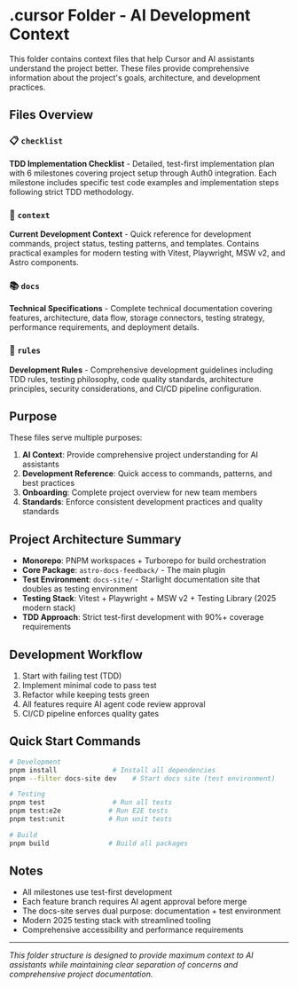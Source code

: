 # .cursor Folder - AI Development Context

This folder contains context files that help Cursor and AI assistants understand the project better. These files provide comprehensive information about the project's goals, architecture, and development practices.

## Files Overview

### 📋 `checklist` 
**TDD Implementation Checklist** - Detailed, test-first implementation plan with 6 milestones covering project setup through Auth0 integration. Each milestone includes specific test code examples and implementation steps following strict TDD methodology.

### 🔧 `context`
**Current Development Context** - Quick reference for development commands, project status, testing patterns, and templates. Contains practical examples for modern testing with Vitest, Playwright, MSW v2, and Astro components.

### 📚 `docs`
**Technical Specifications** - Complete technical documentation covering features, architecture, data flow, storage connectors, testing strategy, performance requirements, and deployment details.

### 📖 `rules`
**Development Rules** - Comprehensive development guidelines including TDD rules, testing philosophy, code quality standards, architecture principles, security considerations, and CI/CD pipeline configuration.

## Purpose

These files serve multiple purposes:

1. **AI Context**: Provide comprehensive project understanding for AI assistants
2. **Development Reference**: Quick access to commands, patterns, and best practices
3. **Onboarding**: Complete project overview for new team members
4. **Standards**: Enforce consistent development practices and quality standards

## Project Architecture Summary

- **Monorepo**: PNPM workspaces + Turborepo for build orchestration
- **Core Package**: `astro-docs-feedback/` - The main plugin
- **Test Environment**: `docs-site/` - Starlight documentation site that doubles as testing environment
- **Testing Stack**: Vitest + Playwright + MSW v2 + Testing Library (2025 modern stack)
- **TDD Approach**: Strict test-first development with 90%+ coverage requirements

## Development Workflow

1. Start with failing test (TDD)
2. Implement minimal code to pass test
3. Refactor while keeping tests green
4. All features require AI agent code review approval
5. CI/CD pipeline enforces quality gates

## Quick Start Commands

```bash
# Development
pnpm install              # Install all dependencies
pnpm --filter docs-site dev    # Start docs site (test environment)

# Testing
pnpm test                 # Run all tests
pnpm test:e2e            # Run E2E tests
pnpm test:unit           # Run unit tests

# Build
pnpm build               # Build all packages
```

## Notes

- All milestones use test-first development
- Each feature branch requires AI agent approval before merge
- The docs-site serves dual purpose: documentation + test environment
- Modern 2025 testing stack with streamlined tooling
- Comprehensive accessibility and performance requirements

---

*This folder structure is designed to provide maximum context to AI assistants while maintaining clear separation of concerns and comprehensive project documentation.* 